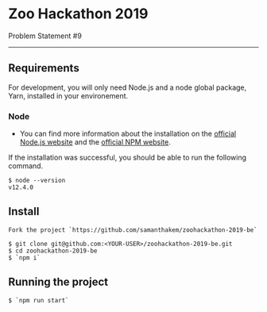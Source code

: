 # Zoo Hackathon 2019

Problem Statement #9

---
## Requirements

For development, you will only need Node.js and a node global package, Yarn, installed in your environement.

### Node
- You can find more information about the installation on the [official Node.js website](https://nodejs.org/) and the [official NPM website](https://npmjs.org/).

If the installation was successful, you should be able to run the following command.

    $ node --version
    v12.4.0

## Install

    Fork the project `https://github.com/samanthakem/zoohackathon-2019-be`

    $ git clone git@github.com:<YOUR-USER>/zoohackathon-2019-be.git
    $ cd zoohackathon-2019-be
    $ `npm i`

## Running the project

    $ `npm run start`
